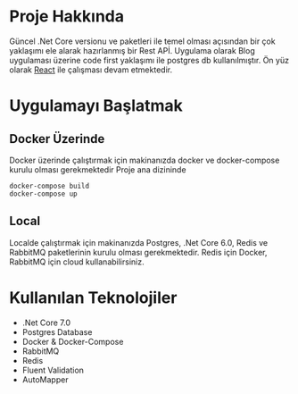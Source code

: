 # Proje Hakkında
Güncel .Net Core versionu ve paketleri ile temel olması açısından bir çok yaklaşımı ele alarak hazırlanmış bir Rest APİ.
Uygulama olarak Blog uygulaması üzerine code first yaklaşımı ile postgres db kullanılmıştır. Ön yüz olarak [React](https://github.com/necilcakmak/blogui) ile çalışması devam etmektedir.

# Uygulamayı Başlatmak

## Docker Üzerinde
Docker üzerinde çalıştırmak için makinanızda docker ve docker-compose kurulu olması gerekmektedir
Proje ana dizininde
```
docker-compose build
docker-compose up
```

## Local
Localde çalıştırmak için makinanızda Postgres, .Net Core 6.0, Redis ve RabbitMQ paketlerinin kurulu olması gerekmektedir. Redis için Docker, RabbitMQ için cloud kullanabilirsiniz.

# Kullanılan Teknolojiler
- .Net Core 7.0
- Postgres Database
- Docker & Docker-Compose
- RabbitMQ
- Redis
- Fluent Validation
- AutoMapper

